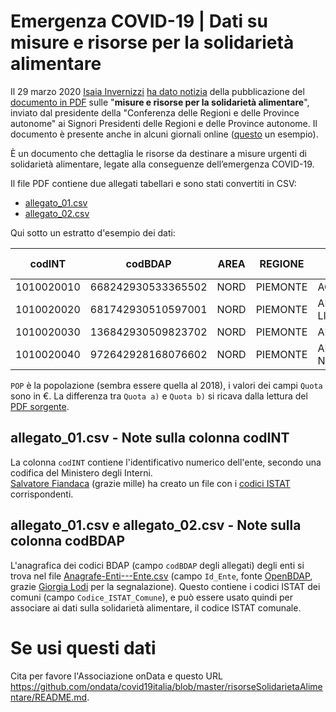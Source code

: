 # Emergenza  COVID-19 | Dati su misure e risorse per la solidarietà alimentare

Il 29 marzo 2020 [Isaia Invernizzi](https://twitter.com/EasyInve) [ha dato notizia](https://www.facebook.com/groups/dataninja/permalink/2261129897526089/) della pubblicazione del [documento in PDF](./rawdata/_contributi.pdf) sulle "**misure e risorse per la solidarietà alimentare**", inviato dal presidente della "Conferenza delle Regioni e delle Province autonome" ai Signori Presidenti delle Regioni e delle Province autonome. Il documento è presente anche in alcuni giornali online ([questo](https://web.archive.org/web/20200329204651/http://www.lavocediasti.it/2020/03/29/leggi-notizia/argomenti/attualita-15/articolo/ad-asti-arriveranno-oltre-400mila-euro-di-stanziamento-per-gli-aiuti-alimentari-quasi-un-milione-in.html) un esempio).

È un documento che dettaglia le risorse da destinare a misure urgenti di solidarietà alimentare, legate alla conseguenze  dell’emergenza  COVID-19.

Il file PDF contiene due allegati tabellari e sono stati convertiti in CSV:

- [allegato_01.csv](./allegato_01.csv)
- [allegato_02.csv](./allegato_02.csv)

Qui sotto un estratto d'esempio dei dati:

| codINT | codBDAP | AREA | REGIONE | ENTE | POP | Quota a) | Quota b) | Contributo spettante | pagina |
| --- | --- | --- | --- | --- | --- | --- | --- | --- | --- |
| 1010020010 | 668242930533365502 | NORD | PIEMONTE | ACQUI TERME | 19604 | 103931.86 | 685.87 | 104617.73 | 9 |
| 1010020020 | 681742930510597001 | NORD | PIEMONTE | ALBERA LIGURE | 300 | 1590.47 | 418.61 | 2009.08 | 9 |
| 1010020030 | 136842930509823702 | NORD | PIEMONTE | ALESSANDRIA | 93631 | 496390.74 |  | 496390.74 | 9 |
| 1010020040 | 972642928168076602 | NORD | PIEMONTE | ALFIANO NATTA | 779 | 4129.92 | 933.61 | 5063.53 | 9 |

`POP` è la popolazione (sembra essere quella al 2018), i valori dei campi `Quota` sono in €. La differenza tra `Quota a)` e `Quota b)` si ricava dalla lettura del [PDF sorgente](rawdata/_contributi.pdf).


## allegato_01.csv - Note sulla colonna codINT

La colonna `codINT` contiene l'identificativo numerico dell'ente, secondo una codifica del Ministero degli Interni.<br>[Salvatore Fiandaca](https://twitter.com/totofiandaca) (grazie mille) ha creato un file con i [codici ISTAT](COD_ISTAT_codINT.csv) corrispondenti.

## allegato_01.csv e allegato_02.csv - Note sulla colonna codBDAP

L'anagrafica dei codici BDAP (campo `codBDAP` degli allegati) degli enti si trova nel file [Anagrafe-Enti---Ente.csv](Anagrafe-Enti---Ente.csv) (campo `Id_Ente`, fonte [OpenBDAP](https://bdap-opendata.mef.gov.it/tema/anagrafe-enti-della-pubblica-amministrazione), grazie [Giorgia Lodi](https://twitter.com/GiorgiaLodi) per la segnalazione). Questo contiene i codici ISTAT dei comuni (campo `Codice_ISTAT_Comune`), e può essere usato quindi per associare ai dati sulla solidarietà alimentare, il codice ISTAT comunale.

# Se usi questi dati

Cita per favore l'Associazione onData e questo URL <https://github.com/ondata/covid19italia/blob/master/risorseSolidarietaAlimentare/README.md>.
